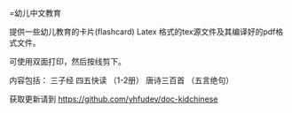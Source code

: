 =幼儿中文教育

提供一些幼儿教育的卡片(flashcard) Latex 格式的tex源文件及其编译好的pdf格式文件。

可使用双面打印，然后按线剪下。

内容包括：
    三子经
    四五快读 （1-2册）
    唐诗三百首 （五言绝句）

获取更新请到 https://github.com/yhfudev/doc-kidchinese
